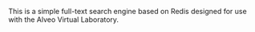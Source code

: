 This is a simple full-text search engine based on Redis designed for use with the Alveo Virtual Laboratory.